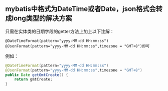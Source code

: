 ## mybatis中格式为DateTime或者Date，json格式会转成long类型的解决方案


只需在实体类的日期字段的getter方法上加上以下注解：
```text
@DateTimeFormat(pattern="yyyy-MM-dd HH:mm:ss")
@JsonFormat(pattern="yyyy-MM-dd HH:mm:ss",timezone = "GMT+8")即可
```

例如：
```java
@DateTimeFormat(pattern="yyyy-MM-dd HH:mm:ss")
@JsonFormat(pattern="yyyy-MM-dd HH:mm:ss",timezone = "GMT+8")
public Date getGmtCreate() {
    return gmtCreate;
}
```
